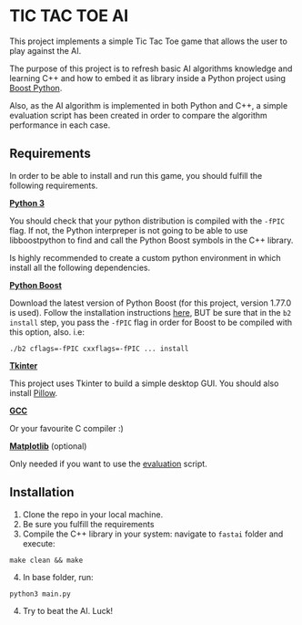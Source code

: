 # TIC TAC TOE AI

This project implements a simple Tic Tac Toe game that allows the user to play against the AI.

The purpose of this project is to refresh basic AI algorithms knowledge and learning C++ and how to embed it as library inside a Python project using [Boost Python](https://www.boost.org/doc/libs/1_77_0/libs/python/doc/html/index.html).

Also, as the AI algorithm is implemented in both Python and C++, a simple evaluation script has been created in order to compare the algorithm performance in each case.

## Requirements

In order to be able to install and run this game, you should fulfill the following requirements.

<b>[Python 3](https://www.python.org/downloads/)</b>

You should check that your python distribution is compiled with the `-fPIC` flag. If not, the Python interpreper is not going to be able to use libboostpython to find and call the Python Boost symbols in the C++ library.

Is highly recommended to create a custom python environment in which install all the following dependencies.

<b>[Python Boost](https://www.boost.org/doc/libs/1_77_0/libs/python/doc/html/index.html)</b>

Download the latest version of Python Boost (for this project, version 1.77.0 is used). Follow the installation instructions [here](https://www.boost.org/doc/libs/1_77_0/more/getting_started/unix-variants.html#prepare-to-use-a-boost-library-binary), BUT be sure that in the `b2 install` step, you pass the `-fPIC` flag in order for Boost to be compiled with this option, also. i.e:
```
./b2 cflags=-fPIC cxxflags=-fPIC ... install
```

<b>[Tkinter](https://docs.python.org/3/library/tkinter.html)</b>

This project uses Tkinter to build a simple desktop GUI. You should also install [Pillow](https://pypi.org/project/Pillow/).

<b>[GCC](https://gcc.gnu.org/)</b>

Or your favourite C compiler :)

<b>[Matplotlib](https://matplotlib.org/)</b> (optional)

Only needed if you want to use the [evaluation](https://github.com/jologar/tac-tac-toe-ai/blob/master/evaluation.py) script.



## Installation

1. Clone the repo in your local machine.
2. Be sure you fulfill the requirements
3. Compile the C++ library in your system: navigate to `fastai` folder and execute:
```
make clean && make
```
4. In base folder, run:
```
python3 main.py
```
4. Try to beat the AI. Luck!
